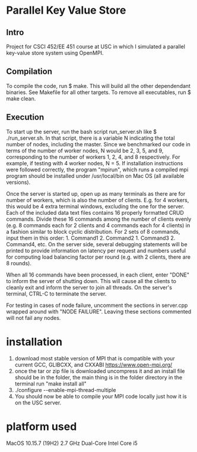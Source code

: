 # Parallel Key Value Store

## Intro
Project for CSCI 452/EE 451 course at USC in which I simulated a parallel key-value store system using OpenMPI.

## Compilation
To compile the code, run $ make. This will build all the other dependendant binaries. See Makefile for all other targets. To remove all executables, run $ make clean.

## Execution
To start up the server, run the bash script run_server.sh like $ ./run_server.sh. In that script, there is a variable N indicating the total number of nodes, including the master. Since we benchmarked our code in terms of the number of worker nodes, N would be 2, 3, 5, and 9, corresponding to the number of workers 1, 2, 4, and 8 respectively. For example, if testing with 4 worker nodes, N = 5. If installation instructions were followed correctly, the program "mpirun", which runs a compiled mpi program should be installed under /usr/local/bin on Mac OS (all available versions).

Once the server is started up, open up as many terminals as there are for number of workers, which is also the number of clients. E.g. for 4 workers, this would be 4 extra terminal windows, excluding the one for the server. Each of the included data text files contains 16 properly formatted CRUD commands. Divide these 16 commands among the number of clients evenly (e.g. 8 commands each for 2 clients and 4 commands each for 4 clients) in a fashion similar to block cyclic distribution. For 2 sets of 8 commands, input them in this order: 1. Command1 2. Command2 1. Command3 2. Command4, etc. On the server side, several debugging statements will be printed to provide information on latency per request and numbers useful for computing load balancing factor per round (e.g. with 2 clients, there are 8 rounds).

When all 16 commands have been processed, in each client, enter "DONE" to inform the server of shutting down. This will cause all the clients to cleanly exit and inform the server to join all threads. On the server's terminal, CTRL-C to terminate the server. 

For testing in cases of node failure, uncomment the sections in server.cpp wrapped around with "NODE FAILURE". Leaving these sections commented will not fail any nodes.

# installation
1. download most stable version of MPI that is compatible with your current GCC, GLIBCXX, and CXXABI
https://www.open-mpi.org/
2. once the tar or zip file is downloaded uncompress it and an install file should be in the folder, the main thing is in the folder directory in the terminal run "make install all"
3. ./configure --enable-mpi-thread-multiple
4. You should now be able to compile your MPI code locally just how it is on the USC server.

# platform used 
MacOS 10.15.7 (19H2)
2.7 GHz Dual-Core Intel Core i5
